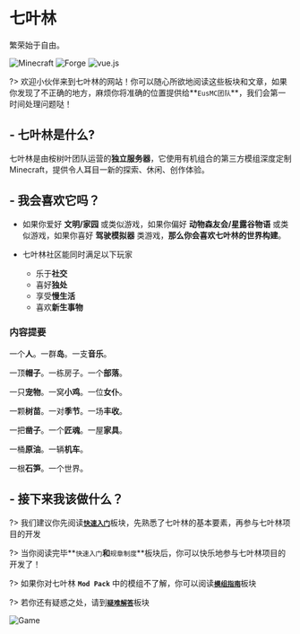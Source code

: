 # **七叶林**

繁荣始于自由。


![Minecraft](https://img.shields.io/badge/Minecraft-1.12.2-blue?style=flat-square&logo=mojang)
![Forge](https://img.shields.io/badge/Forge-14.23.5.2847-brightgreen?style=flat-square&logo=conda-forge)
![vue.js](https://img.shields.io/badge/vue.js-docsify-success?style=flat-square&logo=vue.js)

?> 欢迎小伙伴来到七叶林的网站！你可以随心所欲地阅读这些板块和文章，如果你发现了不正确的地方，麻烦你将准确的位置提供给**`EusMC团队`**，我们会第一时间处理问题哒！

## - 七叶林是什么?

七叶林是由桉树叶团队运营的**独立服务器**，它使用有机组合的第三方模组深度定制Minecraft，提供令人耳目一新的探索、休闲、创作体验。

## - 我会喜欢它吗？

* 如果你爱好 **文明/家园** 或类似游戏，如果你偏好 **动物森友会/星露谷物语** 或类似游戏，如果你喜好 **驾驶模拟器** 类游戏，**那么你会喜欢七叶林的世界构建**。

* 七叶林社区能同时满足以下玩家
  * 乐于**社交**
  * 喜好**独处**
  * 享受**慢生活**
  * 喜欢**新生事物**

### 内容提要

一个**人**。一群**岛**。一支**音乐**。

一顶**帽子**。一栋房子。一个**部落**。

一只**宠物**。一窝**小鸡**。一位**女仆**。

一颗**树苗**。一对**季节**。一场**丰收**。

一把**凿子**。一个**匠魂**。一屋**家具**。

一桶**原油**。一辆**机车**。

一根**石笋**。一个世界。

## - 接下来我该做什么？

?> 我们建议你先阅读[**`快速入门`**](post/getting-start.md)板块，先熟悉了七叶林的基本要素，再参与七叶林项目的开发

?> 当你阅读完毕**`快速入门`**和**`规章制度`**板块后，你可以快乐地参与七叶林项目的开发了！

?> 如果你对七叶林 **`Mod Pack`** 中的模组不了解，你可以阅读[**`模组指南`**](post/mod-guide.md)板块

?> 若你还有疑惑之处，请到[**`疑难解答`**](post/FAQ.md)板块

![Game](img/game2.jpg)